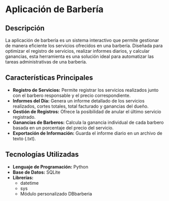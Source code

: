 <h1>Aplicación de Barbería</h1>

<h2>Descripción</h2>
    <p>
        La aplicación de barbería es un sistema interactivo que permite gestionar de manera eficiente los servicios 
        ofrecidos en una barbería. Diseñada para optimizar el registro de servicios, realizar informes diarios, 
        y calcular ganancias, esta herramienta es una solución ideal para automatizar las tareas administrativas 
        de una barbería.
    </p>

<h2>Características Principales</h2>
    <ul>
        <li><strong>Registro de Servicios:</strong> Permite registrar los servicios realizados junto con el barbero responsable y el precio correspondiente.</li>
        <li><strong>Informes del Día:</strong> Genera un informe detallado de los servicios realizados, cortes totales, total facturado y ganancias del dueño.</li>
        <li><strong>Gestión de Registros:</strong> Ofrece la posibilidad de anular el último servicio registrado.</li>
        <li><strong>Ganancias de Barberos:</strong> Calcula la ganancia individual de cada barbero basada en un porcentaje del precio del servicio.</li>
        <li><strong>Exportación de Información:</strong> Guarda el informe diario en un archivo de texto (.txt).</li>
    </ul>

<h2>Tecnologías Utilizadas</h2>
    <ul>
        <li><strong>Lenguaje de Programación:</strong> Python</li>
        <li><strong>Base de Datos:</strong> SQLite</li>
        <li><strong>Librerías:</strong>
            <ul>
                <li>datetime</li>
                <li>sys</li>
                <li>Módulo personalizado DBbarberia</li>
            </ul>
        </li>
    </ul>

